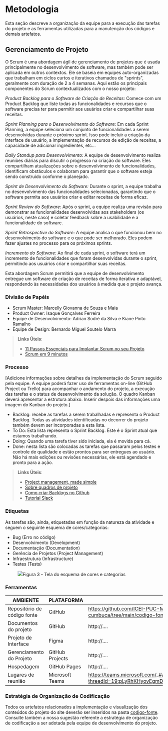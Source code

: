 
# Metodologia

Esta seção descreve a organização da equipe para a execução das tarefas do projeto e as ferramentas utilizadas para a manutenção dos códigos e demais artefatos.


## Gerenciamento de Projeto
O Scrum é uma abordagem ágil de gerenciamento de projetos que é usada principalmente no desenvolvimento de software, mas também pode ser aplicada em outros contextos. Ele se baseia em equipes auto-organizadas que trabalham em ciclos curtos e iterativos chamados de "sprints", geralmente com duração de 2 a 4 semanas. Aqui estão os principais componentes do Scrum contextualizados com o nosso projeto:

*Product Backlog para o Software de Criação de Receitas:* Comece com um Product Backlog que liste todas as funcionalidades e recursos que o software precisa ter para permitir aos usuários criar e compartilhar suas receitas.

*Sprint Planning para o Desenvolvimento do Software:* Em cada Sprint Planning, a equipe seleciona um conjunto de funcionalidades a serem desenvolvidas durante o próximo sprint. Isso pode incluir a criação da interface de usuário, a implementação de recursos de edição de receitas, a capacidade de adicionar ingredientes, etc...

*Daily Standup para Desenvolvimento:* A equipe de desenvolvimento realiza reuniões diárias para discutir o progresso na criação do software. Eles compartilham atualizações sobre o desenvolvimento de funcionalidades, identificam obstáculos e colaboram para garantir que o software esteja sendo construído conforme o planejado.

*Sprint de Desenvolvimento do Software:* Durante o sprint, a equipe trabalha no desenvolvimento das funcionalidades selecionadas, garantindo que o software permita aos usuários criar e editar receitas de forma eficaz.

*Sprint Review do Software:* Após o sprint, a equipe realiza uma revisão para demonstrar as funcionalidades desenvolvidas aos stakeholders (os usuários, neste caso) e coletar feedback sobre a usabilidade e a funcionalidade do software.

*Sprint Retrospective do Software:* A equipe analisa o que funcionou bem no desenvolvimento do software e o que pode ser melhorado. Eles podem fazer ajustes no processo para os próximos sprints.

*Incremento do Software:* Ao final de cada sprint, o software terá um incremento de funcionalidades que foram desenvolvidas durante o sprint, permitindo aos usuários criar e compartilhar suas receitas.

Esta abordagem Scrum permitirá que a equipe de desenvolvimento entregue um software de criação de receitas de forma iterativa e adaptável, respondendo às necessidades dos usuários à medida que o projeto avança.



### Divisão de Papéis

- Scrum Master: Marcelly Giovanna de Souza e Maia
- Product Owner: Isaque Gonçalves Ferreira
- Equipe de Desenvolvimento: Adrian Sodré da Silva e Kiane Pinto Ramalho
- Equipe de Design: Bernardo Miguel Soutelo Marra

> **Links Úteis**:
> - [11 Passos Essenciais para Implantar Scrum no seu 
> Projeto](https://mindmaster.com.br/scrum-11-passos/)
> - [Scrum em 9 minutos](https://www.youtube.com/watch?v=XfvQWnRgxG0)

### Processo

[Adicione informações sobre detalhes da implementação do Scrum seguido pela equipe. A equipe poderá fazer uso de ferramentas on-line (GitHub Project ou Trello) para acompanhar o andamento do projeto, a execução das tarefas e o status de desenvolvimento da solução. O quadro Kanban deverá apresentar a estrutura abaixo. Inserir despois das informações uma imagem do Kanban do projeto.]
- Backlog: recebe as tarefas a serem trabalhadas e representa o Product Backlog. Todas as atividades identificadas no decorrer do projeto também devem ser incorporadas a esta lista. 
- To Do: Esta lista representa o Sprint Backlog. Este é o Sprint atual que estamos trabalhando. 
- Doing: Quando uma tarefa tiver sido iniciada, ela é movida para cá. 
- Done: nesta lista são colocadas as tarefas que passaram pelos testes e controle de qualidade e estão prontos para ser entregues ao usuário. Não há mais edições ou revisões necessárias, ele está agendado e pronto para a ação.

> **Links Úteis**:
> - [Project management, made simple](https://github.com/features/project-management/)
> - [Sobre quadros de projeto](https://docs.github.com/pt/github/managing-your-work-on-github/about-project-boards)
> - [Como criar Backlogs no Github](https://www.youtube.com/watch?v=RXEy6CFu9Hk)
> - [Tutorial Slack](https://slack.com/intl/en-br/)


### Etiquetas
<p>As tarefas são, ainda, etiquetadas em função da natureza da atividade e seguem o seguinte esquema de cores/categorias:</p>

<ul>
  <li>Bug (Erro no código)</li>
  <li>Desenvolvimento (Development)</li>
  <li>Documentação (Documentation)</li>
  <li>Gerência de Projetos (Project Management)</li>
  <li>Infraestrutura (Infrastructure)</li>
  <li>Testes (Tests)</li>
</ul>

<figure> 
  <img src="https://user-images.githubusercontent.com/100447878/164068979-9eed46e1-9b44-461e-ab88-c2388e6767a1.png"
    <figcaption>Figura 3 - Tela do esquema de cores e categorias</figcaption>
</figure> 
  
### Ferramentas

| AMBIENTE                            | PLATAFORMA                         | LINK DE ACESSO                         |
|-------------------------------------|------------------------------------|----------------------------------------|
| Repositório de código fonte         | GitHub                             | https://github.com/ICEI-PUC-Minas-PMV-ADS/pmv-ads-2023-2-e1-proj-web-t1-cumbuca/tree/main/codigo-fonte                            |
| Documentos do projeto               | GitHub                             | http://....                            |
| Projeto de Interface                | Figma                              | http://....                            |
| Gerenciamento do Projeto            | GitHub Projects                    | http://....                            |
| Hospedagem                          | GitHub Pages                       | http://....                            |
| Lugares de reunião                  | Microsoft Teams                    | https://teams.microsoft.com/_#/school/conversations/Geral?threadId=19:pLyRhKHyovEgmDG62wd3Arqm7xVIG9etlWwFca5ifEM1@thread.tacv2&ctx=channel|


### Estratégia de Organização de Codificação 

Todos os artefatos relacionados a implementação e visualização dos conteúdos do projeto do site deverão ser inseridos na pasta [codigo-fonte](http://https://github.com/ICEI-PUC-Minas-PMV-ADS/WebApplicationProject-Template-v2/tree/main/codigo-fonte). Consulte também a nossa sugestão referente a estratégia de organização de codificação a ser adotada pela equipe de desenvolvimento do projeto.
